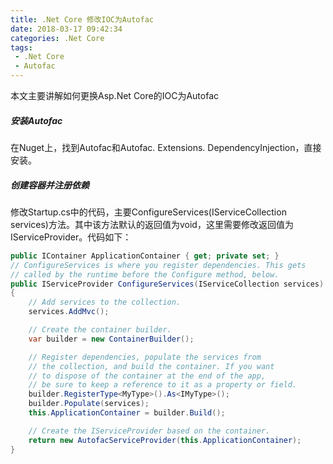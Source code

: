 ```yaml
---
title: .Net Core 修改IOC为Autofac
date: 2018-03-17 09:42:34
categories: .Net Core
tags:
 - .Net Core
 - Autofac
---
```

本文主要讲解如何更换Asp.Net Core的IOC为Autofac
<!--more-->

##### 安装Autofac

在Nuget上，找到Autofac和Autofac. Extensions. DependencyInjection，直接安装。

##### 创建容器并注册依赖

修改Startup.cs中的代码，主要ConfigureServices(IServiceCollection services)方法。其中该方法默认的返回值为void，这里需要修改返回值为IServiceProvider。代码如下：

```cs
public IContainer ApplicationContainer { get; private set; }
// ConfigureServices is where you register dependencies. This gets
// called by the runtime before the Configure method, below.
public IServiceProvider ConfigureServices(IServiceCollection services)
{
    // Add services to the collection.
    services.AddMvc();

    // Create the container builder.
    var builder = new ContainerBuilder();

    // Register dependencies, populate the services from
    // the collection, and build the container. If you want
    // to dispose of the container at the end of the app,
    // be sure to keep a reference to it as a property or field.
    builder.RegisterType<MyType>().As<IMyType>();
    builder.Populate(services);
    this.ApplicationContainer = builder.Build();

    // Create the IServiceProvider based on the container.
    return new AutofacServiceProvider(this.ApplicationContainer);
}
```
